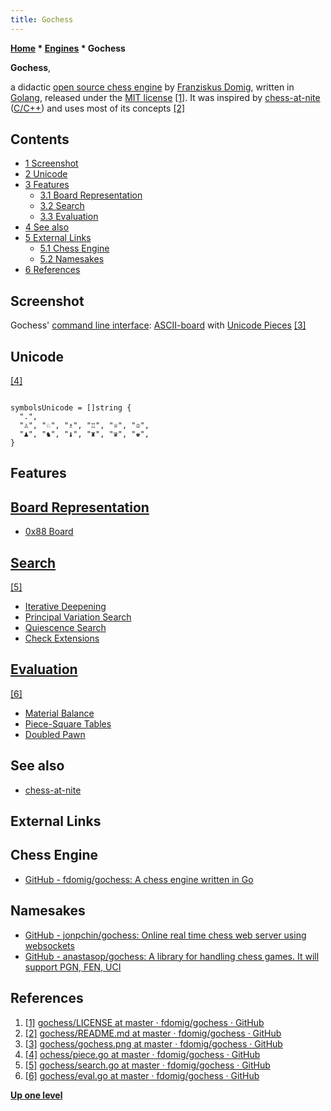 ```yaml
---
title: Gochess
---
```

**[Home](Home "Home") * [Engines](Engines "Engines") * Gochess**

**Gochess**,

a didactic [open source chess engine](Category:Open_Source "Category:Open Source") by [Franziskus Domig](index.php?title=Franziskus_Domig&action=edit&redlink=1 "Franziskus Domig (page does not exist)"), written in [Golang](</Go_(Programming_Language)> "Go (Programming Language)"), released under the [MIT license](Massachusetts_Institute_of_Technology#License "Massachusetts Institute of Technology") <a id="cite-note-1" href="#cite-ref-1">[1]</a>.
It was inspired by [chess-at-nite](Chess-at-nite "Chess-at-nite") ([C/C++](Cpp "Cpp")) and uses most of its concepts <a id="cite-note-2" href="#cite-ref-2">[2]</a>

## Contents

- [1 Screenshot](#screenshot)
- [2 Unicode](#unicode)
- [3 Features](#features)
  - [3.1 Board Representation](#board-representation)
  - [3.2 Search](#search)
  - [3.3 Evaluation](#evaluation)
- [4 See also](#see-also)
- [5 External Links](#external-links)
  - [5.1 Chess Engine](#chess-engine)
  - [5.2 Namesakes](#namesakes)
- [6 References](#references)

## Screenshot

[](https://github.com/fdomig/gochess/blob/master/gochess.png)
Gochess' [command line interface](CLI "CLI"): [ASCII-board](Graphics_Programming#ASCIIDiagrams "Graphics Programming") with [Unicode Pieces](Pieces#Unicode "Pieces") <a id="cite-note-3" href="#cite-ref-3">[3]</a>

## Unicode

<a id="cite-note-4" href="#cite-ref-4">[4]</a>

```

symbolsUnicode = []string {
  ".",
  "♙", "♘", "♗", "♖", "♕", "♔",
  "♟", "♞", "♝", "♜", "♛", "♚",
}

```

## Features

## [Board Representation](Board_Representation "Board Representation")

- [0x88 Board](0x88 "0x88")

## [Search](Search "Search")

<a id="cite-note-5" href="#cite-ref-5">[5]</a>

- [Iterative Deepening](Iterative_Deepening "Iterative Deepening")
- [Principal Variation Search](Principal_Variation_Search "Principal Variation Search")
- [Quiescence Search](Quiescence_Search "Quiescence Search")
- [Check Extensions](Check_Extensions "Check Extensions")

## [Evaluation](Evaluation "Evaluation")

<a id="cite-note-6" href="#cite-ref-6">[6]</a>

- [Material Balance](Material "Material")
- [Piece-Square Tables](Piece-Square_Tables "Piece-Square Tables")
- [Doubled Pawn](Doubled_Pawn "Doubled Pawn")

## See also

- [chess-at-nite](Chess-at-nite "Chess-at-nite")

## External Links

## Chess Engine

- [GitHub - fdomig/gochess: A chess engine written in Go](https://github.com/fdomig/gochess)

## Namesakes

- [GitHub - jonpchin/gochess: Online real time chess web server using websockets](https://github.com/jonpchin/gochess)
- [GitHub - anastasop/gochess: A library for handling chess games. It will support PGN, FEN, UCI](https://github.com/anastasop/gochess)

## References

1. <a id="cite-ref-1" href="#cite-note-1">[1]</a> [gochess/LICENSE at master · fdomig/gochess · GitHub](https://github.com/fdomig/gochess/blob/master/LICENSE)
1. <a id="cite-ref-2" href="#cite-note-2">[2]</a> [gochess/README.md at master · fdomig/gochess · GitHub](https://github.com/fdomig/gochess/blob/master/README.md)
1. <a id="cite-ref-3" href="#cite-note-3">[3]</a> [gochess/gochess.png at master · fdomig/gochess · GitHub](https://github.com/fdomig/gochess/blob/master/gochess.png)
1. <a id="cite-ref-4" href="#cite-note-4">[4]</a> [ochess/piece.go at master · fdomig/gochess · GitHub](https://github.com/fdomig/gochess/blob/master/engine/piece.go)
1. <a id="cite-ref-5" href="#cite-note-5">[5]</a> [gochess/search.go at master · fdomig/gochess · GitHub](https://github.com/fdomig/gochess/blob/master/engine/search.go)
1. <a id="cite-ref-6" href="#cite-note-6">[6]</a> [gochess/eval.go at master · fdomig/gochess · GitHub](https://github.com/fdomig/gochess/blob/master/engine/eval.go)

**[Up one level](Engines "Engines")**

